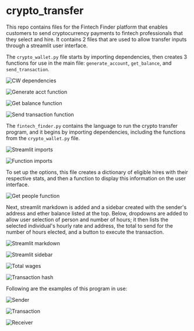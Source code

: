 # crypto_transfer

This repo contains files for the Fintech Finder platform that enables customers to send cryptocurrency payments to fintech professionals that they select and hire. It contains 2 files that are used to allow transfer inputs through a streamlit user interface.

The `crypto_wallet.py` file starts by importing dependencies, then creates 3 functions for use in the main file: `generate_account`, `get_balance`, and `send_transaction`.

![CW dependencies](Images/4.PNG)

![Generate acct function](Images/5.PNG)

![Get balance function](Images/6.PNG)

![Send transaction function](Images/7.PNG)

The `fintech_finder.py` contains the language to run the crypto transfer program, and it begins by importing dependencies, including the functions from the `crypto_wallet.py` file.

![Streamlit imports](Images/8.PNG)

![Function imports](Images/9.PNG)

To set up the options, this file creates a dictionary of eligible hires with their respective stats, and then a function to display this information on the user interface.

![Get people function](Images/10.PNG)

Next, streamlit markdown is added and a sidebar created with the sender's address and ether balance listed at the top. Below, dropdowns are added to allow user selection of person and number of hours; it then lists the selected individual's hourly rate and address, the total to send for the number of hours elected, and a button to execute the transaction.

![Streamlit markdown](Images/11.PNG)

![Streamlit sidebar](Images/12.PNG)

![Total wages](Images/13.PNG)

![Transaction hash](Images/14.PNG)

Following are the examples of this program in use:

![Sender](Images/1.PNG)

![Transaction](Images/2.PNG)

![Receiver](Images/3.PNG)
